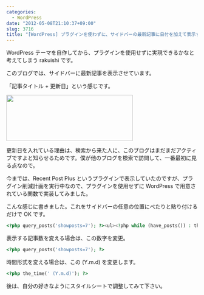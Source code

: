 ```yaml
---
categories:
  - WordPress
date: "2012-05-08T21:10:37+09:00"
slug: 3716
title: "[WordPress] プラグインを使わずに、サイドバーの最新記事に日付を加えて表示する方法"
---
```


WordPress テーマを自作してから、プラグインを使用せずに実現できるかなと考えてしまう rakuishi です。

このブログでは、サイドバーに最新記事を表示させています。

「記事タイトル + 更新日」という感じです。

<img alt="" src="/images/2012/05/3716_1.png" width="333" height="121">

更新日を入れている理由は、検索から来た人に、このブログはまだまだアクティブですよと知らせるためです。僕が他のブログを検索で訪問して、一番最初に見る点なので。

今までは、Recent Post Plus というプラグインで表示していたのですが、プラグイン削減計画を実行中なので、プラグインを使用せずに WordPress で用意されている関数で実装してみました。

こんな感じに書きました。これをサイドバーの任意の位置にぺたりと貼り付けるだけで OK です。

```php
<?php query_posts('showposts=7'); ?><ul><?php while (have_posts()) : the_post(); ?><li><a href="<?php the_permalink() ?>" title="<?php the_title(); ?>"><?php the_title(); ?></a><?php the_time(' (Y.m.d)'); ?></li><?php endwhile;?>
```

表示する記事数を変える場合は、この数字を変更。

```php
<?php query_posts('showposts=7'); ?>
```

時間形式を変える場合は、この (Y.m.d) を変更します。

```php
<?php the_time(' (Y.m.d)'); ?>
```

後は、自分の好きなようにスタイルシートで調整してみて下さい。
